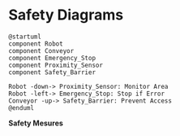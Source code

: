 # Safety Diagrams

```plantuml
@startuml
component Robot
component Conveyor
component Emergency_Stop
component Proximity_Sensor
component Safety_Barrier

Robot -down-> Proximity_Sensor: Monitor Area
Robot -left-> Emergency_Stop: Stop if Error
Conveyor -up-> Safety_Barrier: Prevent Access
@enduml
```
**Safety Mesures**